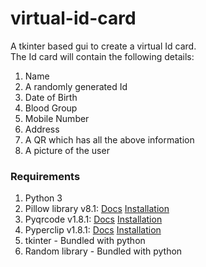 # virtual-id-card
A tkinter based gui to create a virtual Id card. <br>
The Id card will contain the following details:<br>
1. Name 
2. A randomly generated Id
3. Date of Birth 
4. Blood Group
5. Mobile Number
6. Address
7. A QR which has all the above information
8. A picture of the user

### Requirements 
1. Python 3 
2. Pillow library v8.1: [Docs](https://pillow.readthedocs.io/en/stable/) [Installation](https://pillow.readthedocs.io/en/latest/installation.html)
3. Pyqrcode v1.8.1: [Docs](https://pythonhosted.org/PyQRCode/) [Installation](https://pypi.org/project/PyQRCode/#installation)
4. Pyperclip v1.8.1: [Docs](https://pyperclip.readthedocs.io/en/latest/) [Installation](https://pypi.org/project/pyperclip/#description) 
5. tkinter - Bundled with python
6. Random library - Bundled with python
